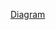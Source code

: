 [Diagram](https://viewer.diagrams.net/?tags=%7B%7D&highlight=0000ff&edit=_blank&layers=1&nav=1&title=Cheshire%20Cat.drawio#R%3Cmxfile%3E%3Cdiagram%20name%3D%22cheshire-cat%22%20id%3D%221h3j-1ed5YaDxNWtT5wZ%22%3E7V1bd5vGFv41Xqt9sBbDcNOjrdhtzkpan8SpnfOShWAskSBQEYrt%2Fvozw52ZASHEoJFqt12VBoHQvu89395cwNnq5bfIXi8%2Fhi7yL1TFfbmA7y5UFUJDxf8jK6%2Fpiqlq6cIi8tx0CZQLn71%2FULaoZKtbz0Wb2gfjMPRjb11fdMIgQE5cW7OjKHyuf%2Bwp9OvfurYX2Tcq5cJnx%2FYR87EHz42X6aqlmuX678hbLPNvBsY0PbKy8w9nF94sbTd8rizBmws4i8IwTl%2BtXmbIJ8TL6ZKed9twNLuxn7a%2FzW71o%2B0FeOXWx9%2BS3VyEgrjLxdZhhD68%2FvG3bvmzm4%2Bv%2BspevFzqU%2BYrsl8Sv%2BbkicJt4CJyFeUCXj8vvRh9XtsOOfqMBQKvLeOVj98B%2FPIpDOJbe%2BX5RBZ%2BR%2F5PFHuOnR3IWA%2BSD3q%2BPwv9MEq%2BBKLkD69v4ij8gSpHoAGnEH%2F7dXanKIrRC8W4kgagoDoWVxSuUBy94o%2FkJxh6xqlMVNVi4bnkvGpka8sK11WYLdqZtC2Kq5dExy8yuu%2FBA2gxJEcuFtDsbRjFy3ARBrZ%2FU65eY0lbk6OZThBiXZeMIgQuz%2FsQhuts8TuK49eMDfY2DuvMQy9e%2FFh5%2FZXwfKJn7969ZCKQvHnN3vj2HPnXtvNjkXx9zjgXPdlbP25laHdZwe%2FZC6PAvSLaT2i0RkG6cusR4id35tqbZUGNTWxHcf7xIAxQvkadcGfHMYqC5CxV4Qjq05OD%2FwpxJJxqF0bM2HAbOahFAlKlY6U2Qr4dez%2FrX8CTv%2BzUu9DDX11Ke2Fhc2mHhlW%2FSHpr2XlV40FfCpj1SwELUPqAiblAMXMpTHP7tfKxNfnApuWmpwp906bVfm%2F0GcW97f9rSj1O77vU6oItnRQd6sa3b1vTXT3q3%2F01DKxPIL4EFmNsP4TBAq%2Fco2iF%2F%2FcRrcKE8b%2F8lep0vvQrYyE2z97KtxMx3mGR80%2FeVuS4VCJKul0bWU8OT2sNx0Lzp2HMsDqlWaywVthQOFYYaANYYS5zNIY3N2tvE7qeU2GMkdBsjhljLMirX7D5xZTYYC0Ngw35CuKd4yVKyLGJWb7VbfQO1nUidYuoNTNAqzOA4wSBarDkN0RRX2eo%2Fw45vh2l5q%2BFAW7obFcosSjKdu2HNiGuqkzW7tOFOiOv4pc4e7VysxeExLKyRoMdWMPRDGGsgQxr7qLQQe42sv02zty94viDqMPTNnAS%2FZCV5LpkFAdsUP4QRj%2B8xFUUPiLEAq582SDiJTDR%2F96SJOP68fGxfHOA1xjCyluUkzUMlrI6j7JgKoq0eXqz09AcSVCnrRQFlN80jy2p%2BZdVyDlb2iTS%2Bt3bxPISUutAxzHdH1DY8INrZaWkJjQkE0toMtRkSLc7xRaUTqvt%2BTTmRPT6WH1TPY28L89L3pUnFunw3A%2BdH7V8uOT%2Fvgkrn8B5mS7J%2BdqiaoUvOQdmtmpd4FTFokSpIRkdKpODbGUu9cS0v82qNEmRZLeGzosyyp%2Fb2PcClK3XJXEA14wNN01BraPS0pQeLgHTjqKjhbpVNOxr9aB4ddupRU3290At0mGTEOxbHoIafSV1XIUECughPUKKqHsWRCulmMHKoXyBrIh6TdKVXZKeubGyElzoR6MXG9LXqF21pCHLO1BLNKpWyGYnDVoynGzLs0HQEJzsik3k1YkeOx7JT7tDkYcZi6JjCrxiHijxhyUt%2BQapBHI5ZKR9ssJ8FBlU9SGs7r67RBaTARjtWz70CcCCOqUBh%2B34zJxl8DjzP32917fxFx8%2B3z6Yl4ZsCqJMzKoTV9oVBL%2Bh7Zy0wl%2BJbsy9AvmjaI2YgN7UaSHXR86L2fLqbIk2Sy8itdWZHTP6ICRDzqwH%2FgL9Gv%2BLaTCr%2F6e%2FIztB2RHiJ5oPth0zmw8C%2FpEJgUY13Ux6I01n6i0ntp1ntp1oNp8JGk8DbVQDLVQDbVQDvDvB%2Fw5S8GCCeF69o9j5GafewdbOr%2B7ej6MgA1CUhlDIUEEyGIqCCaEm9hQX1U2ybbprto7C1Tpu2S7bq7xuR07mxnTiVhjY0JPqcIEVrjE3dGOwuh7FFN5mJuQwha7XDLez3yd5PVZC0DnGqGcMO2vzA8YYuZbtjDFSXzx4jAHpGGNKAyM7Fw2PXcXngF9VYi8cm5x76rYAMtVdni3ggayE2QKDdXl3%2FnbhBRvW7Y2JVKDhaIbKoRQAPFIJ28M0ODvCCa1qnuw2DMeDe7TwtBkEUietpjOEheMiQAwWanYfhn6NqlfXs6GiggMIq%2B1DWJMl7LgQBoPdc2fo%2Bu7mVnq60nHt0QlrsgLLMQTY5chtCKAlmyUw2XSBkVigwuNLrNlQYpXUEpgdLIGGoxzZ6SqfJWD7BziWYDKZyG0JzByeJY8lYBMBSS3BDli%2FZAKbm3z5LUE7XUe0BARG9uf8O2lzVZWs5pfcNklMI5SmpiSHRz%2FtJJleEWSoh7IMyveCH%2BkJrh3bF%2FAq6X1VbzGb1Nn%2Ffnt9ANp79%2Bd%2Fw2%2BL9%2FMb%2BNfXDFK6A39QrSRkfD%2FlzFin2%2BIKy1JlKLcJdH%2BG4rcVnu5TnWAbL7S0mhm3ScApM0ZjakuWOMZ0BDkA6UAOyqRW1dxR0uyH%2BZJ3m5ezJ50yaJDqagap6QS%2BacgjD27azSsUhRLQbkQ0lrKYZiCpyLdDDxsRvW8yf7DMC8ItANWgPXLfTQX2UgXUfXj14Tbz5917MmkP3N9hgJrqnC4o7hjKw5eL44I1FbYqc7VAwRsipxnnkh5rRPK0AXlazoMt58GW89qAQ5oA3JDRcp7Rhjdqgxu1nGe1nGe1nDdtOW%2FaeN5ZoZtAp3Yug4f7EAbGAQpbVDNI%2FopekLON0elnq6ZFE53T%2BGpxaC4wWeWN80onM3jFYAZSgiPjMhLz%2F2t%2BnBSJ8o%2BM4xOECL7aFdcnbJAM4Ixts85K8PEvNCf1JLUskVZlXx9T9lWVIbtJyL5I6mW274fPyWiYOBX%2F02cCPfVqyqti8jZSBPKArVle3KgX2AheT7NoU3kfrLdxvnrFmprug63I%2BLaMDyrk8EEn%2F%2FD4YCR%2FVE5BJtMlf8Pwx6LyUGBypp9AHqZI3D4XUFlQkVTjT1L56bq%2FBThTw7gCP8ToxrbuJxkHoOxHSo5sjk1JFo0h0wSUPSWzKxZe2FBRwAdhkLgPx2TEAktKSXqvVQLJlKf9%2Bq3Nddjq3R5trmJ2e0wGpJ3v%2Fuxb%2BJ4COhzMg7GBB7QO0HprDtt628Ax6erwb2o7vtoaYtSWmXdjDqa2hqxqOwXDqi1%2FFLZ8cIt%2BWrtnF7oEart7iDp%2FQHqX0eoDKv8e29VNoebgW278EJyJwD98%2BHhY2E1XOCwH8StNc0vX9JLwAxdZYd7UOUaRlUtbeazEOQKsqugZgeO%2B2rRmp3Ibg8yd4eBH6IgcTrs9M2Ew%2FIgqjWzzh8Z0hl%2Bdh0IcQbbNQ6EiTbKtwbpsa0rP54GoCnUlU9ykGS4p2VYYoExAbZutipGOk7aD09%2FzoZHrGrenm7PvJq7QeOIzrkpzBU8sXm%2BZUSES8JZjDEYYT9hgxiCkNp%2BLieN7o0WZS0GNsoii0aLsjhwAaa9PvI2Ci2K%2FWgkHKNtLYcQg6IAdAFAQeIBfdVBYLqhFs83pU5zpq%2BFABUQhlfgEZ5Nj7L%2FVc%2FffzJxsvv8ec6NQVRlOnGiZQqfxeMcvU%2FDwMAwer3iizzkA8hgmjArI4zOBxWgw9Dx6yLpHseX8GpwuBIenzcm4gOBUpYNTGmLdPThVVRpmCTs%2BdXOw7RgWlVN263%2BO0Rof%2B2O7mpN5isUAiovaLKXk2W946R3aOJG3Tt%2Bdz8hFYNCDMC2exeMODxNm8VgYuH420SwLu%2BdMaxs1mM1jM4n8SbX%2B0eVxBm9blgNtWR5U9z18w7Kp8EvXDZXeFRNAVX47t6fv%2FSBoZUrVmKkHQYsBIEDYQ5kFKa451LxaqpnXHHFebWesjqBHxbFTZvuKvtbY7zVSMAaP9IQ0UVLWS%2BgHFM3uo5QF5Qr03FlAjyroPUoZjJwnQDbHBkatjG0Hm2fOExJPLvxkxyrz2q5EjVXmE5%2FF%2Bp8d2dnJ9jyyi5psz8%2By2D3oCDkobaSyyZaNF4jesenf4pbE2tlNqQMwCCh0bbvQlNoU7TE5pMmXmE3Mf3GdT5pZLKLyLIMG2ABatjvnWcylGDUR7NI1Cavk%2FYAd0xOraggHdrTuVR0P12Ea1g6R76w9pjHdoYiiA2K2BAvgeU2B0KdHnQLBN1ocXIF2lnkIMKbSwWg03na3bD7kDcosylu04EvGAAF2fCx3FxCgMS4IUGNBgNPz8hXMBkSxkb0LuCzOWHFKVmfmoQ16FiqP6uP6Z3nQ4n2r1tJa9357SIOl5Hx%2Bd%2B3VFPS0Qna%2BQm8vwe6h0pcS7CVy0NxbvTE5anWqN4qaf8bnEOvHpTF3B9ZQTg4aIk0zn7ih6SZdIexv2%2BhLjR0B65xgrN4Gcz7tL4zdOnoorMvTTs9N09sgbCooDtJxzFv%2B3sJyo2tgdij24TDJZPHHn%2B%2BvPt0z8lqRoQL%2FpzRYhFxyVy8LvLCcuE%2FuJEH%2FUWEKoDg3ZW2G4VqmofFsBrzSNQh2CUXd%2FOC%2FYYzMJUllp9W%2FmskBU57J0axJ7gZqfRlQEG8NtlbLsJVo4LqRIJnpsef5x5W9rTGD3i7KqrvQ28XA4eEnDkI20k96spRZuFqHAe%2BpDTL0Z7VwmWVARu%2Bu1M7nQgkgNiuGsyXaLL2I5FWzdJhrGP4YlOSujiyXazcsdQ6NzrFGH5LrHUkurOWQ8xh4huLNkn681re9iL2LusLa3QyVoe4HtMCBBENJ%2FFvjOrHq0pgB46uimy3ZvrcgeHoH04aEW9eEctir%2BVfZgZXnukmUyONOSXqlITba6S%2FrMVfpsIcomuq0R%2BD06Kq8hxCKU5jmNtIlqPE076sirL3MuHSFP%2BGjp7TdSpmHkYuiSycl5FVy1eiXy8vq%2Bq%2FpRwlpLzcJa8jnAFi%2FJAfK5q20OzV9CDEpQNlEyhJruam0sZJ7zPtY08U196b3uLXm37f%2FTTt2si%2Fsb0ISXAdLO3CIHYqXKLlL%2FJvsiPysZfqzlDla2j89HGBXfuJ6Z6duEMZJ1pTNq2%2BKTasuo3M20ZDH4ujW9VAtyMShrmMZrTnuBt%2BQFyzuk4xNLRc%2BJCR%2Bp5Ur2XG%2BXg4RxeKIVKn8aTq1T6cD1pVxK35TTZRm9oHkt2fOSr%2FMuXfSmq4%2FZBTcT%2FAO78%2FqtS%2FfmuvXMv0KcnK%2FVpedCXRukznJ9%2B7ZdWJaXS5NWl8oR6ZYk57zvi6nSvul6bHVw9ULZ84yeJz5n77e69v4iw%2Bfbx9MzmxNmRziw9Jzlhfl6B43RMn2TJx4G%2FJLb%2FPbnUe0b5TVYd4n%2FjDNQzfIx4aL%2FKZn6qfGYf4bMWXtTfLEnaT9O3Wn6RwXxS17wRP6oCccmJOPeuVH14mDbqXTm9cV4HWndFeSBtgxKsUDLgaviHDVffhttH%2Bpl6342NrWH%2BFnxcvqeZdCVzcrqKO0zfYfacBHLuOF58sHjuy96UZPVS4qjyP5UInBmm%2FYnGGxOQe2y2ii5tHSKtC7AdZkGmBHfuq3xvZgnivwXKFRhdxWTFHAG64pY3E3%2F2ZkFNOJqfAelCeqE5PLII52JBOJtmvXTmY9rsgQPA%2BdwYM56Ql4YMp7GByvfjwIvuP7do3QP9fvv919ffT%2F8%2BXj9PFB8mz5ywZFREeXdqKva%2FyORAu5ULzKnhjfYHEh%2FN9uiHnHP2OT5rAeeRc%2BB0mC6%2BJwIk5S3Ocw%2BkHSOPrnvWW4Y2W4gH7mks6DQ%2FAcWPEA1cFVtM%2FUobcM98TqyC22uU8ZWRCw1FJq0CFq0wWYZu8qsmG1XtmCwhJgLul5aG153GJ%2BL9goBnwnVyhp9Xu9wIs92%2Bde8gHNNzg7TR6InhmNdBpn7m7S7%2BpQjz4TAqXf9ZxZeHI0CKNVA%2FUmk8kOUu0s5r%2F58KF8OD3R3sofm3Q8F66%2FuXDJXPh%2BsO%2B%2BHlzr78EFzTxUKQ9O79Yq2MX3ffATM4drsElz%2BG0UEotbfpzAsz%2BGLsH53fwf%3C%2Fdiagram%3E%3Cdiagram%20id%3D%22ZGyW14IdvQo_gIbE3VYy%22%20name%3D%22Recall%20relevant%20memories%22%3E7Vpbc5s4FP41nt19iIe78WNi59Kts0njTpv2xSMjYWgAUSFiu79%2BJRBgEL7Exc1ON5lJIh0kkL7vSPrOgZ4%2BClfXBMTeLYYo6GkKXPX0cU%2FTVEsbsn%2Fcss4tZ6qq5pYF8aFoVRmm%2Fg8kjIqwpj5ESa0hxTigflw3OjiKkENrNkAIXtabuTioPzUGCyQZpg4IZOtnH1Ivt9raoLLfIH%2FhFU9WLTHjEBSNxUwSD0C83DDplz19RDCmeSlcjVDA0StwyftdbblaDoygiB7S4S4wpjClRvjono2D938Pvz2aZ3p%2Bl2cQpGLCIw8lnk%2FQCFAxbrouwGBTiHkxAHPGs36x9HyKpjFwuHHJPIDZPBqyS2OVFefAeVoQnEbwLqWBHyFhz0wIipoYASIUrbZOTS0BY66GcIgoWbMmooOhmHkX4WWaYgjQlxVnmils3gZfA2EDwk0W5b0rJFlBgNkO7OWFfusZD%2FefCVHvPlzSayMenakSsBMcLZjlIyIh%2B3eLQiweU0N46YcB4EjtA7cD2Gyljlpp2EBtqLagpg5PBZvsj2PkBID41H9GG7BZAeUORlhpwUt%2FQuykIZt3whqlcYABdzBN6cfQ7WkjXqIrKkohFAUO518SB3X33EOD6wfBCAeYZH11CJDtOsyeUIKf0MYVy7HR3D2UuO0%2BtZXNgVanU1U0iU1Va2HT6oDM1s1Fk8i8J9hBMCUg2MXl%2FZp6OOK7dRo51MdR8tuQZL0iR63DlTm6jP0EQ9%2FZxRA7bRk2CcjI4Y%2FgbFEPZQAl9LehS7cHB%2FBlnYYvsP70bjZO70j08EE9vwkekWoV58oGtAgywSKqmLCVs8ARCC4r60VxbAuNxNFrnMFVvwnGsTB%2BQ5SuhSIDKcV1kjINcFGe8AUrELkgzdylzlZld3FEr0DoBxzTGxQ8I%2Bo7QFwQj1NVUZe7owiec13HjPMAO0%2B56coPioExvsn6kVWUvllUv%2FBqURmvarV1UVv5dKMbq30p7sjKVSdeKfrkZHAGdh%2FBjDCcEgftV2IUkAWi%2BzZV2WEJCkB2RtYEcIv3ia732GcjLB3dHDYUlKo2PDifgOi2KTMbd9KMhqrQm2shn6J0J8YqWG80i3mDZMeQ9aZ8MZXdI1N2d2CFfAzV6iwBPmjBphD4o%2BvhjWY%2Ff%2FUep%2BjWm0XFBvu2YLcv2CMW3rGL%2FLQLdvsJ2%2F2CbS6zUja8dMGWYr5csM2gaMuC7WqFGG8r5AQr5BU8XT%2BNp5tNT9eP9HRpzRzq6Sc%2FmmzrxEdTK6%2BWpP3VPqs7gM4IckAQzL6nqC1JcYo0UFP0m8iGRpvot7W5blkdJY6spuxpSRyV%2FrYp8Ju7bWdB80AiReOkzJGLCZpV3CSzkEdnPkp%2BZ370Bj%2BlhtvkZ9jGj9bXrZ%2BnyJysf9hfow%2Fe6jq9efCezmgctuT2zoOAZ5p5bjrbdH1axsNpgsgf%2FFKIkoQnmzMTzMfF%2FrBfscoUxnAvy2QzwGi2cVLG73OWLHEJDrOb5Jz35aBctpwXDyAo4SdNlvTKRyVunY2jeqADoszVciObBQvvsyZ8Rn6WvmyfVH%2BrD0aYZud1fghqyoujf9d1NYdH%2FwsCoI%2Bq85M7oQsd22pzQmjNLTO7wp7DRv4xkwBaZZggl3uKUVnEdRD4i4gvnqxBF048MLWaE6vDoSU5sWbashNLQVhnLtx9VKL8Ys2V24t3MoW46kaF4RhFNRHGJwdB4pW74VExC6vcI%2BIzBhHpNeKYMnPxpVcLal4Wx2xKuV1bV4sK3Jt4sE6i7gZMcww3fprnsTLs20eqvebrDVVtHAgnjmtM6ZjQt5zkSKRc%2Fw9HuhRttr2qK479rhVXK0%2ByDDbeeNIMVeub%2FzWqZHFsvlGlDYzXJOrp6jaBy%2BQhfUeHF7Ovju3MnJb3uBL%2BHMx46%2ByFyADzornyUlSYeGoG1W2wWG3BQzPDcAwuY5hO0ufbq8vl4%2BrT%2B%2BH19P33uCV0kHCpS6p9YvlgzVN3TJT9tDmmbulDHR7qmNvJl3l5PdS1FtSt7yn%2F8uZiShHzQuWfNJwjUpn5tlLVzrPX0Mw0RolD%2FDivFVd3UHjA205AHEGUqewIf7aHOJ0TVb4vqS2fMsze5LHt65AuNpVWGn%2FJpvLzQBW78T6c1GL8nQNlSEBNJrfMMMJhzCL6SP6y62fez7u2g9pddG6bhqkc6qLbOZeRF1APD4S6%2BFyvc6RljV98P8fh5p%2FQKTcYP3WKd1ei4gi8zQPxPtlOLmt1Ce%2FtTv56ny%2B%2BBOp92BqnwlYW1xO0QBGUcMyyhTWo6p4Y4ewDxk23FaYiueYwZHgO5ILjxgRLcC4uhD6EWbKpjZu6MmrL6myVQu3v7Ip8l3oQiV1qnSMWCKtWHwvnOYrqm2v98l8%3D%3C%2Fdiagram%3E%3C%2Fmxfile%3E)
